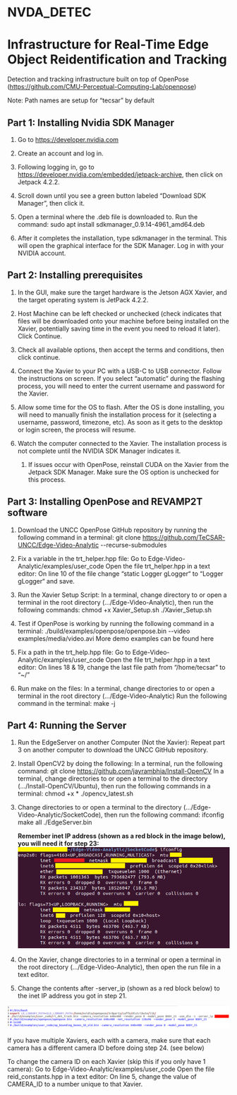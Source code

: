 # NVDA_DETEC
# Infrastructure for Real-Time Edge Object Reidentification and Tracking

Detection and tracking infrastructure built on top of OpenPose (https://github.com/CMU-Perceptual-Computing-Lab/openpose)


Note: Path names are setup for “tecsar” by default

## Part 1: Installing Nvidia SDK Manager
1. Go to https://developer.nvidia.com

1. Create an account and log in.

1. Following logging in, go to https://developer.nvidia.com/embedded/jetpack-archive, then click on Jetpack 4.2.2.

1. Scroll down until you see a green button labeled “Download SDK Manager”, then click it.

1. Open a terminal where the .deb file is downloaded to. Run the command:
 sudo apt install sdkmanager_0.9.14-4961_amd64.deb

1. After it completes the installation, type sdkmanager in the terminal. This will open the graphical interface for the SDK Manager. Log in with your NVIDIA account.


## Part 2: Installing prerequisites
1. In the GUI, make sure the target hardware is the Jetson AGX Xavier, and the target operating system is JetPack 4.2.2.

1. Host Machine can be left checked or unchecked (check indicates that files will be downloaded onto your machine before being installed on the Xavier, potentially saving time in the event you need to reload it later). Click Continue.

1. Check all available options, then accept the terms and conditions, then click continue.

1. Connect the Xavier to your PC with a USB-C to USB connector. Follow the instructions on screen. If you select “automatic” during the flashing process, you will need to enter the current username and password for the Xavier.

1. Allow some time for the OS to flash. After the OS is done installing, you will need to manually finish the installation process for it (selecting a username, password, timezone, etc). As soon as it gets to the desktop or login screen, the process will resume.

1. Watch the computer connected to the Xavier. The installation process is not complete until the NVIDIA SDK Manager indicates it.
	1. If issues occur with OpenPose, reinstall CUDA on the Xavier from the Jetpack SDK Manager. Make sure the OS option is unchecked for this process.


## Part 3: Installing OpenPose and REVAMP2T software
1. Download the UNCC OpenPose GitHub repository by running the following command in a terminal:
	git clone https://github.com/TeCSAR-UNCC/Edge-Video-Analytic --recurse-submodules
1. Fix a variable in the trt_helper.hpp file:
Go to Edge-Video-Analytic/examples/user_code
Open the file trt_helper.hpp in a text editor:
On line 10 of the file change “static Logger gLogger“ to “Logger gLogger“ and save.

1. Run the Xavier Setup Script:
In a terminal, change directory to or open a terminal in the root directory (.../Edge-Video-Analytic), then run the following commands:
chmod +x Xavier_Setup.sh
	./Xavier_Setup.sh

1. Test if OpenPose is working by running the following command in a terminal:
		./build/examples/openpose/openpose.bin --video examples/media/video.avi
		More demo examples can be found here

1. Fix a path in the trt_help.hpp file:
Go to Edge-Video-Analytic/examples/user_code
Open the file trt_helper.hpp in a text editor:
		On lines 18 & 19, change the last file path from “/home/tecsar” to “~/”

1. Run make on the files:
In a terminal, change directories to or open a terminal in the root directory (.../Edge-Video-Analytic)
Run the following command in the terminal:
make -j


## Part 4: Running the Server
1. Run the EdgeServer on another Computer (Not the Xavier):
Repeat part 3 on another computer to download the UNCC GitHub repository.

1. Install OpenCV2 by doing the following:
In a terminal, run the following command:
git clone https://github.com/jayrambhia/Install-OpenCV
In a terminal, change directories to or open a terminal to the directory (.../Install-OpenCV/Ubuntu), then run the following commands in a terminal:
	chmod +x *
		./opencv_latest.sh


1. Change directories to or open a terminal to the directory (.../Edge-Video-Analytic/SocketCode), then run the following command:
	ifconfig
	make all
	./EdgeServer.bin

	**Remember inet IP address (shown as a red block in the image below), you will need it for step 23:**
	![inet_IP](/doc/media/tecsar/inet_IP.png)
1. On the Xavier, change directories to in a terminal or open a terminal in the root directory (.../Edge-Video-Analytic), then open the run file in a text editor.

1. Change the contents after -server_ip (shown as a red block below) to the inet IP address you got in step 21.

![run_change](/doc/media/tecsar/run-script.png)

If you have multiple Xaviers, each with a camera, make sure that each camera has a different camera ID before doing step 24. (see below)

To change the camera ID on each Xavier (skip this if you only have 1 camera):
Go to Edge-Video-Analytic/examples/user_code
Open the file reid_constants.hpp in a text editor:
On line 5, change the value of CAMERA_ID to a number unique to that Xavier.



